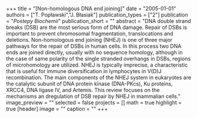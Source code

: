 +++
title = "[Non-homologous DNA end joining]"
date = "2005-01-01"
authors = ["T. Popławski","J. Błasiak"]
publication_types = ["2"]
publication = "_Postepy Biochemii_"
publication_short = ""
abstract = "DNA double strand breaks (DSB) are the most serious form of DNA damage. Repair of DSBs is important to prevent chromosomal fragmentation, translocations and deletions. Non-homologous end joining (NHEJ) is one of three major pathways for the repair of DSBs in human cells. In this process two DNA ends are joined directly, usually with no sequence homology, although in the case of same polarity of the single stranded overhangs in DSBs, regions of microhomology are utilized. NHEJ is typically imprecise, a characteristic that is useful for immune diversification in lymphocytes in V(D)J recombination. The main components of the NHEJ system in eukaryotes are the catalytic subunit of DNA protein kinase (DNA-PKcs), Ku proteins, XRCC4, DNA ligase IV, and Artemis. This review focuses on the mechanisms an dregulation of DSB repair by NHEJ in mammalian cells."
image_preview = ""
selected = false
projects = []
math = true
highlight = true
[header]
image = ""
caption = ""
+++

